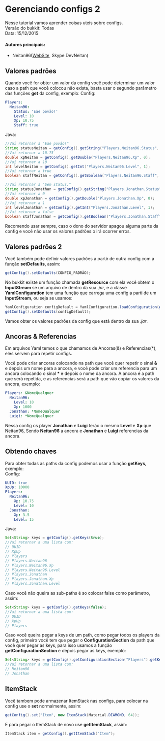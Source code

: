 # Gerenciando configs 2
  Nesse tutorial vamos aprender coisas uteis sobre configs.  
  Versão do bukkit: Todas  
  Data: 15/12/2015  

#### Autores principais:
* Neitan96([WebSite](http://www.nathanalmeida.com.br/), Skype:DevNeitan)

## Valores padrões

Quando você for obter um valor da config você pode determinar um valor caso a path que você colocou não exista, basta usar o segundo parâmetro das funções **get** da config, exemplo:
Config:  
```Yaml
Players:
  Neitan96:
    Status: 'Eae povão!'
    Level: 10
    Xp: 10.75
    Staff: true
```

Java:
```Java
//Vai retornar a "Eae povão!"
String statusNeitan = getConfig().getString("Players.Neitan96.Status", "Sem status.");
//Vai retornar a 10.75
double xpNeitan = getConfig().getDouble("Players.Neitan96.Xp", 0);
//Vai retornar a 10
int levelNeitan = getConfig().getInt("Players.Neitan96.Level", 1);
//Vai retornar a true
boolean staffNeitan = getConfig().getBoolean("Players.Neitan96.Staff", false);

//Vai retornar a "Sem status."
String statusJonathan = getConfig().getString("Players.Jonathan.Status", "Sem status.");
//Vai retornar a 0
double xpJonathan = getConfig().getDouble("Players.Jonathan.Xp", 0);
//Vai retornar a 1
int levelJonathan = getConfig().getInt("Players.Jonathan.Level", 1);
//Vai retornar a false
boolean staffJonathan = getConfig().getBoolean("Players.Jonathan.Staff", false);
```

Recomendo usar sempre, caso o dono do servidor apagou alguma parte da config e você não usar os valores padrões o irá ocorrer erros.

## Valores padrões 2

Você também pode definir valores padrões a partir de outra config com a função **setDefaults**, assim:
```Java
getConfig().setDefaults(CONFIG_PADRÃO);
```

No bukkit existe um função chamada **getResource** com ela você obtem o **InputStream** se um arquivo de dentro da sua *.jar*, e a classe **YamlConfiguration** tem uma função que carrega uma config a parti de um **InputStream**, ou seja se usamos:
```Java
YamlConfiguration configDefault = YamlConfiguration.loadConfiguration(getResource("config.yml"));
getConfig().setDefaults(configDefault);
```

Vamos obter os valores padrões da config que está dentro da sua *.jar*.


## Ancoras & Referencias

Em arquivos Yaml temos o que chamamos de Ancoras(&) e Referencias(\*), eles servem para repetir configs.

Você pode criar ancoras colocando na path que você quer repetir o sinal **&** e depois um nome para a ancora, e você pode criar um referencia para um ancora colocando o sinal **\*** e depois o nome da ancora.
A ancora é a path que será repetida, e as referencias será a path que vão copiar os valores da ancora, exemplo:
```Yaml
Players: &NomeQualquer
  Neitan96:
    Level: 10
    Xp: 1000
  Jonathan: *NomeQualquer
  Luigi: *NomeQualquer
```

Nessa config os player **Jonathan** e **Luigi** terão o mesmo **Level** e **Xp** que Neitan96, Sendo **Neitan96** a ancora e **Jonathan** e **Luigi** referencias da ancora.

## Obtendo chaves

Para obter todas as paths da config podemos usar a função **getKeys**, exemplo:  
Config:
```Yaml
UUID: true
XpUp: 10000
Players:
  Neitan96:
    Xp: 10.75
    Level: 10
  Jonathan:
    Xp: 3.5
    Level: 15
```

Java:
```Java
Set<String> keys = getConfig().getKeys(true);
//Vai retornar a uma lista com:
// UUID
// XpUp
// Players
// Players.Neitan96
// Players.Neitan96.Xp
// Players.Neitan96.Level
// Players.Jonathan
// Players.Jonathan.Xp
// Players.Jonathan.Level
```

Caso você não queira as sub-paths é so colocar false como parâmetro, assim:
```Java
Set<String> keys = getConfig().getKeys(false);
//Vai retornar a uma lista com:
// UUID
// XpUp
// Players
```

Caso você queira pegar a keys de um path, como pegar todos os players da config, primeiro você tem que pegar o **ConfigurationSection** da path que você quer pegar as keys, para isso usamos a função **getConfigurationSection** e depois pegar as keys, exemplo:
```Java
Set<String> keys = getConfig().getConfigurationSection("Players").getKeys(false);
//Vai retornar a uma lista com:
// Neitan96
// Jonathan
```

## ItemStack

Você tambem pode armazenar ItemStack nas configs, para colocar na config use o **set** normalmente, assim:
```Java
getConfig().set("Item", new ItemStack(Material.DIAMOND, 64));
```

E para pegar o ItemStack de novo use **getItemStack**, assim:
```Java
ItemStack item = getConfig().getItemStack("Item");
```
